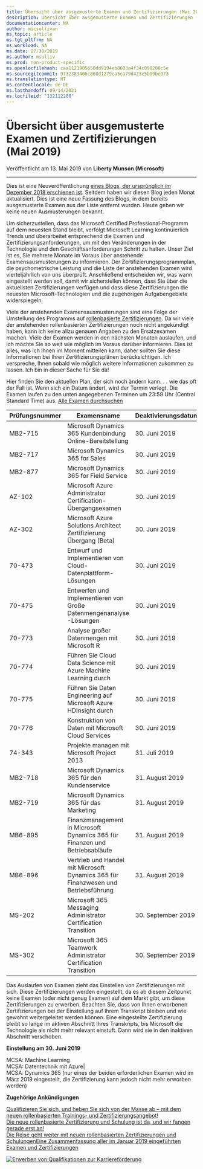 ```yaml
---
title: Übersicht über ausgemusterte Examen und Zertifizierungen (Mai 2019) | Microsoft-Dokumentation
description: Übersicht über ausgemusterte Examen und Zertifizierungen (Mai 2019)
documentationcenter: NA
author: micsullivan
ms.topic: article
ms.tgt_pltfrm: NA
ms.workload: NA
ms.date: 07/30/2019
ms.author: msulliv
ms.prod: non-product-specific
ms.openlocfilehash: caa1121905650dd9194eb8603a4f34c098208c5e
ms.sourcegitcommit: 9732383406c868d1279ca5ca79d423c5b99be073
ms.translationtype: HT
ms.contentlocale: de-DE
ms.lasthandoff: 09/14/2021
ms.locfileid: "132112288"
---
```

# <a name="exam-and-certification-retirement-roundup-may-2019"></a>Übersicht über ausgemusterte Examen und Zertifizierungen (Mai 2019)

Veröffentlicht am 13. Mai 2019 von **Liberty Munson (Microsoft)**

___

Dies ist eine Neuveröffentlichung [eines Blogs, der ursprünglich im Dezember 2018 erschienen ist](https://www.microsoft.com/en-us/learning/community-blog-post.aspx?BlogId=8&Id=375189). Seitdem haben wir diesen Blog jeden Monat aktualisiert. Dies ist eine neue Fassung des Blogs, in dem bereits ausgemusterte Examen aus der Liste entfernt wurden. Heute geben wir keine neuen Ausmusterungen bekannt.

Um sicherzustellen, dass das Microsoft Certified Professional-Programm auf dem neuesten Stand bleibt, verfolgt Microsoft Learning kontinuierlich Trends und überarbeitet entsprechend die Examen und Zertifizierungsanforderungen, um mit den Veränderungen in der Technologie und den Geschäftsanforderungen Schritt zu halten. Unser Ziel ist es, Sie mehrere Monate im Voraus über anstehende Examensausmusterungen zu informieren. Der Zertifizierungsprogrammplan, die psychometrische Leistung und die Liste der anstehenden Examen wird vierteljährlich von uns überprüft. Anschließend entscheiden wir, was wann eingestellt werden soll, damit wir sicherstellen können, dass Sie über die aktuellsten Zertifizierungen verfügen und dass diese Zertifizierungen die neuesten Microsoft-Technologien und die zugehörigen Aufgabengebiete widerspiegeln.

Viele der anstehenden Examensausmusterungen sind eine Folge der Umstellung des Programms auf [rollenbasierte Zertifizierungen](https://www.microsoft.com/en-us/learning/community-blog-post.aspx?BlogId=8&Id=375159). Da wir viele der anstehenden rollenbasierten Zertifizierungen noch nicht angekündigt haben, kann ich keine allzu genauen Angaben zu den Ersatzexamen machen. Viele der Examen werden in den nächsten Monaten auslaufen, und ich möchte Sie so weit wie möglich im Voraus darüber informieren. Dies ist alles, was ich Ihnen im Moment mitteilen kann, daher sollten Sie diese Informationen bei Ihren Zertifizierungsplänen berücksichtigen. Ich verspreche, Ihnen sobald wie möglich weitere Informationen zukommen zu lassen. Ich bin in dieser Sache für Sie da!

Hier finden Sie den aktuellen Plan, der sich noch ändern kann. . . wie das oft der Fall ist. Wenn sich ein Datum ändert, wird der Termin verlegt. Die Examen laufen zu den unten angegebenen Terminen um 23:59 Uhr (Central Standard Time) aus. [Alle Examen durchsuchen](https://www.microsoft.com/learning/exam-list.aspx)

| Prüfungsnummer | Examensname | Deaktivierungsdatum | Ersatzexamen  |
| --- | --- | --- | --- |
| MB2-715 | Microsoft Dynamics 365 Kundenbindung Online-Bereitstellung | 30. Juni 2019 | MB-200 |
| MB2-717 | Microsoft Dynamics 365 for Sales | 30. Juni 2019 | MB-210 |
| MB2-877 | Microsoft Dynamics 365 for Field Service | 30. Juni 2019 | MB-240 |
| AZ-102 | Microsoft Azure Administrator Certification-Übergangsexamen | 30. Juni 2019 | AZ-103 |
| AZ-302 | Microsoft Azure Solutions Architect Zertifizierung Übergang (Beta) | 30. Juni 2019 | AZ-300, AZ-301 |
| 70-473 | Entwurf und Implementieren von Cloud-Datenplattform-Lösungen | 30. Juni 2019 | DP-200, DP-201 |
| 70-475 | Entwerfen und Implementieren von Große Datenmengenanalyse -Lösungen | 30. Juni 2019 | DP-200, DP-201 |
| 70-773 | Analyse großer Datenmengen mit Microsoft R | 30. Juni 2019 | DP-100 |
| 70-774 | Führen Sie Cloud Data Science mit Azure Machine Learning durch | 30. Juni 2019 | DP-100 |
| 70-775 | Führen Sie Daten Engineering auf Microsoft Azure HDInsight durch | 30. Juni 2019 | DP-200, DP-201 |
| 70-776 | Konstruktion von Daten mit Microsoft Cloud Services | 30. Juni 2019 | DP-200, DP-201 |
| 74-343 | Projekte managen mit Microsoft Project 2013 | 31. Juli 2019 | Keine |
| MB2-718 | Microsoft Dynamics 365 für den Kundenservice | 31. August 2019 | MB-230 |
| MB2-719 | Microsoft Dynamics 365 für das Marketing | 31. August 2019 | MB-220 |
| MB6-895 | Finanzmanagement in Microsoft Dynamics 365 für Finanzen und Betriebsabläufe | 31. August 2019 | MB-310 |
| MB6-896 | Vertrieb und Handel mit Microsoft Dynamics 365 für Finanzwesen und Betriebsführung | 31. August 2019 | MB-330 |
| MS-202 | Microsoft 365 Messaging Administrator Certification Transition | 30. September 2019 | MS-200, MS-201 |
| MS-302 | Microsoft 365 Teamwork Administrator Certification Transition | 30. September 2019 | MS-300, MS-301 |


Das Auslaufen von Examen zieht das Einstellen von Zertifizierungen mit sich. Diese Zertifizierungen werden eingestellt, da es ab diesem Zeitpunkt keine Examen (oder nicht genug Examen) auf dem Markt gibt, um diese Zertifizierungen zu erwerben. Beachten Sie, dass von Ihnen erworbenen Zertifizierungen bei der Einstellung auf Ihrem Transkript bleiben und wie gewohnt weitergeleitet werden können. Eine eingestellte Zertifizierung bleibt so lange im aktiven Abschnitt Ihres Transkripts, bis Microsoft die Technologie als nicht mehr relevant einstuft. Dann wird sie in den inaktiven Abschnitt verschoben.

**Einstellung am 30. Juni 2019**

MCSA: Machine Learning  
MCSA: Datentechnik mit Azure|  
MCSA: Dynamics 365 (nur eines der beiden erforderlichen Examen wird im März 2019 eingestellt, die Zertifizierung kann jedoch nicht mehr erworben werden)

**Zugehörige Ankündigungen** 
  
[Qualifizieren Sie sich, und heben Sie sich von der Masse ab – mit dem neuen rollenbasierten Trainings- und Zertifizierungsangebot!](https://www.microsoft.com/en-us/learning/community-blog-post.aspx?BlogId=8&Id=375161)   
[Die neue rollenbasierte Zertifizierung und Schulung ist da, und wir fangen gerade erst an!](https://www.microsoft.com/en-us/learning/community-blog-post.aspx?BlogId=8&Id=375159)  
[Die Reise geht weiter mit neuen rollenbasierten Zertifizierungen und Schulungen](https://www.microsoft.com/en-us/learning/community-blog-post.aspx?BlogId=8&Id=375200)[Eine Zusammenfassung aller im Januar 2019 eingeführten Examen und Zertifizierungen](https://www.microsoft.com/en-us/learning/community-blog-post.aspx?BlogId=8&Id=375204)

[![Erwerben von Qualifikationen zur Karriereförderung](images/microsoft-certified-banner.png)](https://www.microsoft.com/learning/azure-training-certification.aspx?WT.icid=mva_bnr_lexawareness_usen_asi_rightrail_oct2017)

